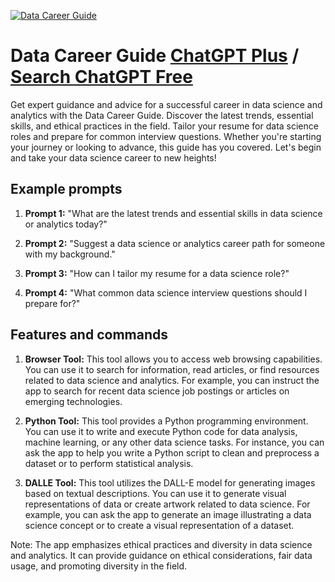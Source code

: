 
[![Data Career Guide](https://files.oaiusercontent.com/file-aEPeEWyTWCfYCeHahRfrOHBe?se=2123-10-18T12%3A04%3A46Z&sp=r&sv=2021-08-06&sr=b&rscc=max-age%3D31536000%2C%20immutable&rscd=attachment%3B%20filename%3D49975a7d-1cf1-4819-a9bc-43fcfc61f025.png&sig=Ik3x1Fe81SmEanbtqpTJbFQOS8etV4PzkIOLA08XpjQ%3D)](https://chat.openai.com/g/g-g2ds5iD2e-data-career-guide)

# Data Career Guide [ChatGPT Plus](https://chat.openai.com/g/g-g2ds5iD2e-data-career-guide) / [Search ChatGPT Free](https://gptcall.net/index.html#/?search=Data%20Career%20Guide)

Get expert guidance and advice for a successful career in data science and analytics with the Data Career Guide. Discover the latest trends, essential skills, and ethical practices in the field. Tailor your resume for data science roles and prepare for common interview questions. Whether you're starting your journey or looking to advance, this guide has you covered. Let's begin and take your data science career to new heights!

## Example prompts

1. **Prompt 1:** "What are the latest trends and essential skills in data science or analytics today?"

2. **Prompt 2:** "Suggest a data science or analytics career path for someone with my background."

3. **Prompt 3:** "How can I tailor my resume for a data science role?"

4. **Prompt 4:** "What common data science interview questions should I prepare for?"

## Features and commands

1. **Browser Tool:** This tool allows you to access web browsing capabilities. You can use it to search for information, read articles, or find resources related to data science and analytics. For example, you can instruct the app to search for recent data science job postings or articles on emerging technologies.

2. **Python Tool:** This tool provides a Python programming environment. You can use it to write and execute Python code for data analysis, machine learning, or any other data science tasks. For instance, you can ask the app to help you write a Python script to clean and preprocess a dataset or to perform statistical analysis.

3. **DALLE Tool:** This tool utilizes the DALL-E model for generating images based on textual descriptions. You can use it to generate visual representations of data or create artwork related to data science. For example, you can ask the app to generate an image illustrating a data science concept or to create a visual representation of a dataset.

Note: The app emphasizes ethical practices and diversity in data science and analytics. It can provide guidance on ethical considerations, fair data usage, and promoting diversity in the field.


